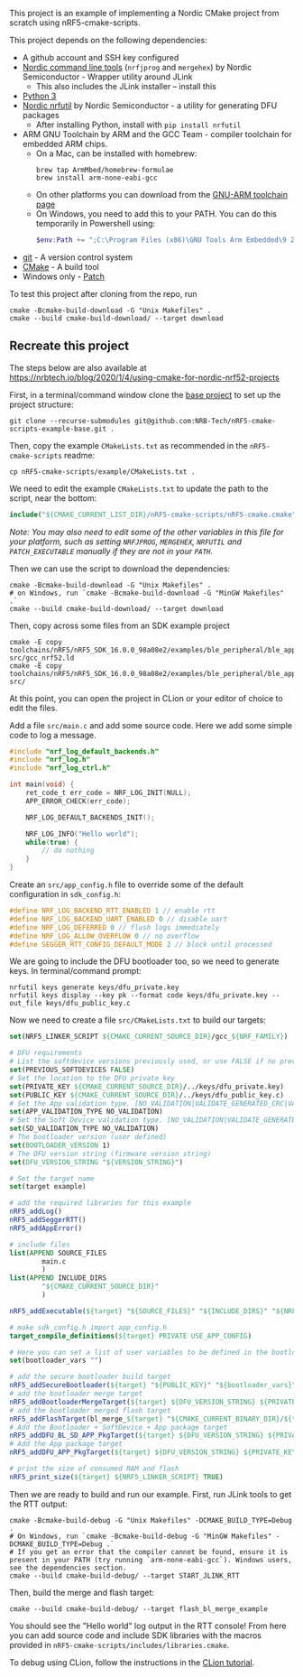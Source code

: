 This project is an example of implementing a Nordic CMake project from scratch using nRF5-cmake-scripts.

This project depends on the following dependencies:

- A github account and SSH key configured
- [Nordic command line tools](https://www.nordicsemi.com/Software-and-tools/Development-Tools/nRF-Command-Line-Tools/Download#infotabs) (`nrfjprog` and `mergehex`) by Nordic Semiconductor - Wrapper utility around JLink
    - This also includes the JLink installer – install this
- [Python 3](https://www.python.org/)
- [Nordic nrfutil](https://infocenter.nordicsemi.com/index.jsp?topic=%2Fug_nrfutil%2FUG%2Fnrfutil%2Fnrfutil_intro.html) by Nordic Semiconductor - a utility for generating DFU packages
    - After installing Python, install with `pip install nrfutil`  
- ARM GNU Toolchain by ARM and the GCC Team - compiler toolchain for embedded ARM chips.
    - On a Mac, can be installed with homebrew:
        ```shell
        brew tap ArmMbed/homebrew-formulae
        brew install arm-none-eabi-gcc
        ```
    - On other platforms you can download from the [GNU-ARM toolchain page](https://developer.arm.com/tools-and-software/open-source-software/developer-tools/gnu-toolchain/gnu-rm/downloads)
    - On Windows, you need to add this to your PATH. You can do this temporarily in Powershell using:
        ```Powershell
        $env:Path += ";C:\Program Files (x86)\GNU Tools Arm Embedded\9 2019-q4-major\bin"
        ```
- [git](https://git-scm.com/) - A version control system
- [CMake](https://cmake.org/) - A build tool
- Windows only - [Patch](http://gnuwin32.sourceforge.net/packages/patch.htm)

To test this project after cloning from the repo, run
```shell
cmake -Bcmake-build-download -G "Unix Makefiles" .
cmake --build cmake-build-download/ --target download
```

## Recreate this project

The steps below are also available at https://nrbtech.io/blog/2020/1/4/using-cmake-for-nordic-nrf52-projects

First, in a terminal/command window clone the [base project](https://github.com/NRB-Tech/nRF5-cmake-scripts-example-base) to set up the project structure:

```shell
git clone --recurse-submodules git@github.com:NRB-Tech/nRF5-cmake-scripts-example-base.git .
```

Then, copy the example `CMakeLists.txt` as recommended in the `nRF5-cmake-scripts` readme:
```shell
cp nRF5-cmake-scripts/example/CMakeLists.txt .
```

We need to edit the example `CMakeLists.txt` to update the path to the script, near the bottom:

```cmake
include("${CMAKE_CURRENT_LIST_DIR}/nRF5-cmake-scripts/nRF5-cmake.cmake")
```

_Note: You may also need to edit some of the other variables in this file for your platform, such as setting `NRFJPROG`, `MERGEHEX`, `NRFUTIL` and `PATCH_EXECUTABLE` manually if they are not in your `PATH`._

Then we can use the script to download the dependencies:

```shell
cmake -Bcmake-build-download -G "Unix Makefiles" .
# on Windows, run `cmake -Bcmake-build-download -G "MinGW Makefiles" .`
cmake --build cmake-build-download/ --target download
```

Then, copy across some files from an SDK example project

```shell
cmake -E copy toolchains/nRF5/nRF5_SDK_16.0.0_98a08e2/examples/ble_peripheral/ble_app_template/pca10040/s132/armgcc/ble_app_template_gcc_nrf52.ld src/gcc_nrf52.ld
cmake -E copy toolchains/nRF5/nRF5_SDK_16.0.0_98a08e2/examples/ble_peripheral/ble_app_template/pca10040/s132/config/sdk_config.h src/
```

At this point, you can open the project in CLion or your editor of choice to edit the files.

Add a file `src/main.c` and add some source code. Here we add some simple code to log a message.

```c
#include "nrf_log_default_backends.h"
#include "nrf_log.h"
#include "nrf_log_ctrl.h"

int main(void) {
    ret_code_t err_code = NRF_LOG_INIT(NULL);
    APP_ERROR_CHECK(err_code);

    NRF_LOG_DEFAULT_BACKENDS_INIT();

    NRF_LOG_INFO("Hello world");
    while(true) {
        // do nothing
    }
}
```

Create an `src/app_config.h` file to override some of the default configuration in `sdk_config.h`:

```c
#define NRF_LOG_BACKEND_RTT_ENABLED 1 // enable rtt
#define NRF_LOG_BACKEND_UART_ENABLED 0 // disable uart
#define NRF_LOG_DEFERRED 0 // flush logs immediately
#define NRF_LOG_ALLOW_OVERFLOW 0 // no overflow
#define SEGGER_RTT_CONFIG_DEFAULT_MODE 2 // block until processed
```

We are going to include the DFU bootloader too, so we need to generate keys. In terminal/command prompt:

```shell
nrfutil keys generate keys/dfu_private.key
nrfutil keys display --key pk --format code keys/dfu_private.key --out_file keys/dfu_public_key.c
```

Now we need to create a file `src/CMakeLists.txt` to build our targets:

```cmake
set(NRF5_LINKER_SCRIPT ${CMAKE_CURRENT_SOURCE_DIR}/gcc_${NRF_FAMILY})

# DFU requirements
# List the softdevice versions previously used, or use FALSE if no previous softdevices
set(PREVIOUS_SOFTDEVICES FALSE)
# Set the location to the DFU private key
set(PRIVATE_KEY ${CMAKE_CURRENT_SOURCE_DIR}/../keys/dfu_private.key)
set(PUBLIC_KEY ${CMAKE_CURRENT_SOURCE_DIR}/../keys/dfu_public_key.c)
# Set the App validation type. [NO_VALIDATION|VALIDATE_GENERATED_CRC|VALIDATE_GENERATED_SHA256|VALIDATE_ECDSA_P256_SHA256]
set(APP_VALIDATION_TYPE NO_VALIDATION)
# Set the Soft Device validation type. [NO_VALIDATION|VALIDATE_GENERATED_CRC|VALIDATE_GENERATED_SHA256|VALIDATE_ECDSA_P256_SHA256]
set(SD_VALIDATION_TYPE NO_VALIDATION)
# The bootloader version (user defined)
set(BOOTLOADER_VERSION 1)
# The DFU version string (firmware version string)
set(DFU_VERSION_STRING "${VERSION_STRING}")

# Set the target name
set(target example)

# add the required libraries for this example
nRF5_addLog()
nRF5_addSeggerRTT()
nRF5_addAppError()

# include files
list(APPEND SOURCE_FILES
        main.c
        )
list(APPEND INCLUDE_DIRS
        "${CMAKE_CURRENT_SOURCE_DIR}"
        )

nRF5_addExecutable(${target} "${SOURCE_FILES}" "${INCLUDE_DIRS}" "${NRF5_LINKER_SCRIPT}")

# make sdk_config.h import app_config.h
target_compile_definitions(${target} PRIVATE USE_APP_CONFIG)

# Here you can set a list of user variables to be defined in the bootloader makefile (which you have modified yourself)
set(bootloader_vars "")

# add the secure bootloader build target
nRF5_addSecureBootloader(${target} "${PUBLIC_KEY}" "${bootloader_vars}")
# add the bootloader merge target
nRF5_addBootloaderMergeTarget(${target} ${DFU_VERSION_STRING} ${PRIVATE_KEY} ${PREVIOUS_SOFTDEVICES} ${APP_VALIDATION_TYPE} ${SD_VALIDATION_TYPE} ${BOOTLOADER_VERSION})
# add the bootloader merged flash target
nRF5_addFlashTarget(bl_merge_${target} "${CMAKE_CURRENT_BINARY_DIR}/${target}_bl_merged.hex")
# Add the Bootloader + SoftDevice + App package target
nRF5_addDFU_BL_SD_APP_PkgTarget(${target} ${DFU_VERSION_STRING} ${PRIVATE_KEY} ${PREVIOUS_SOFTDEVICES} ${APP_VALIDATION_TYPE} ${SD_VALIDATION_TYPE} ${BOOTLOADER_VERSION})
# Add the App package target
nRF5_addDFU_APP_PkgTarget(${target} ${DFU_VERSION_STRING} ${PRIVATE_KEY} ${PREVIOUS_SOFTDEVICES} ${APP_VALIDATION_TYPE})

# print the size of consumed RAM and flash
nRF5_print_size(${target} ${NRF5_LINKER_SCRIPT} TRUE)
```

Then we are ready to build and run our example. First, run JLink tools to get the RTT output:

```shell
cmake -Bcmake-build-debug -G "Unix Makefiles" -DCMAKE_BUILD_TYPE=Debug .
# On Windows, run `cmake -Bcmake-build-debug -G "MinGW Makefiles" -DCMAKE_BUILD_TYPE=Debug .` 
# If you get an error that the compiler cannot be found, ensure it is present in your PATH (try running `arm-none-eabi-gcc`). Windows users, see the dependencies section.
cmake --build cmake-build-debug/ --target START_JLINK_RTT
```

Then, build the merge and flash target:
```shell
cmake --build cmake-build-debug/ --target flash_bl_merge_example
```

You should see the "Hello world" log output in the RTT console! From here you can add source code and include SDK libraries with the macros provided in `nRF5-cmake-scripts/includes/libraries.cmake`.

To debug using CLion, follow the instructions in the [CLion tutorial](https://www.nrbtech.io/blog/2020/1/4/using-clion-for-nordic-nrf52-projects).
